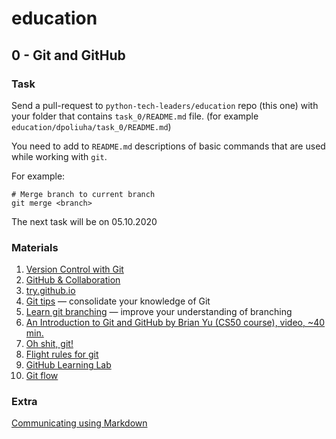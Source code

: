 # education

## 0 - Git and GitHub

### Task

Send a pull-request to `python-tech-leaders/education` repo (this one) with your folder that contains `task_0/README.md` file. (for example `education/dpoliuha/task_0/README.md`)

You need to add to `README.md` descriptions of basic commands that are used while working with `git`.

For example:
```
# Merge branch to current branch
git merge <branch>
```

The next task will be on 05.10.2020


### Materials

1. [Version Control with Git](https://www.udacity.com/course/version-control-with-git--ud123)
2. [GitHub & Collaboration](https://classroom.udacity.com/courses/ud456)
3. [try.github.io](https://try.github.io/levels/1/challenges/1)
4. [Git tips](http://sixrevisions.com/web-development/git-tips/) — consolidate your knowledge of Git
5. [Learn git branching](http://learngitbranching.js.org) — improve your understanding of branching
6. [An Introduction to Git and GitHub by Brian Yu (CS50 course), video, ~40 min.](https://youtu.be/MJUJ4wbFm_A)
7. [Oh shit, git!](http://ohshitgit.com/)
8. [Flight rules for git](https://github.com/k88hudson/git-flight-rules)
9. [GitHub Learning Lab](https://lab.github.com/courses)
10. [Git flow](https://www.atlassian.com/git/tutorials/comparing-workflows/gitflow-workflow)


### Extra

[Communicating using Markdown](https://lab.github.com/githubtraining/communicating-using-markdown)
